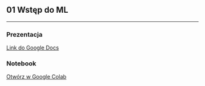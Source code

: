 ## 01 Wstęp do ML

---

### Prezentacja
[Link do Google Docs](https://docs.google.com/presentation/d/1sH25OrqNoJr7izLHdJJf7Lp-LKvdWplEDUL50mXIX_Q)


### Notebook

[Otwórz w Google Colab](https://colab.research.google.com/github/aghbit/BIT_AI/blob/2022_2023/03/03_simple_nn.ipynb)